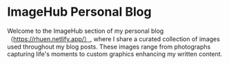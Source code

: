 
# ImageHub Personal Blog
Welcome to the ImageHub section of my personal blog（https://rhuen.netlify.app/）, where I share a curated collection of images used throughout my blog posts. These images range from photographs capturing life's moments to custom graphics enhancing my written content.
